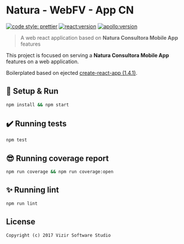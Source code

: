 # Natura - WebFV - App CN

[![code style: prettier](https://img.shields.io/badge/code_style-prettier-ff69b4.svg)](https://github.com/prettier/prettier) [![react:version](https://img.shields.io/badge/react-16.0.0-blue.svg)](https://github.com/facebook/react) [![apollo:version](https://img.shields.io/badge/apollo-2.0.0-yellow.svg)](https://github.com/apollographql/apollo-client)

> A web react application based on **Natura Consultora Mobile App** features

This project is focused on serving a **Natura Consultora Mobile App** features on a web application.

Boilerplated based on ejected [create-react-app (1.4.1)](https://github.com/facebookincubator/create-react-app).

## :rocket: Setup & Run

```sh
npm install && npm start
```

## :heavy_check_mark: Running tests

```sh
npm test
```

## :sunglasses: Running coverage report

```sh
npm run coverage && npm run coverage:open
```

## :sparkles: Running lint

```sh
npm run lint
```

## License

```
Copyright (c) 2017 Vizir Software Studio
```
